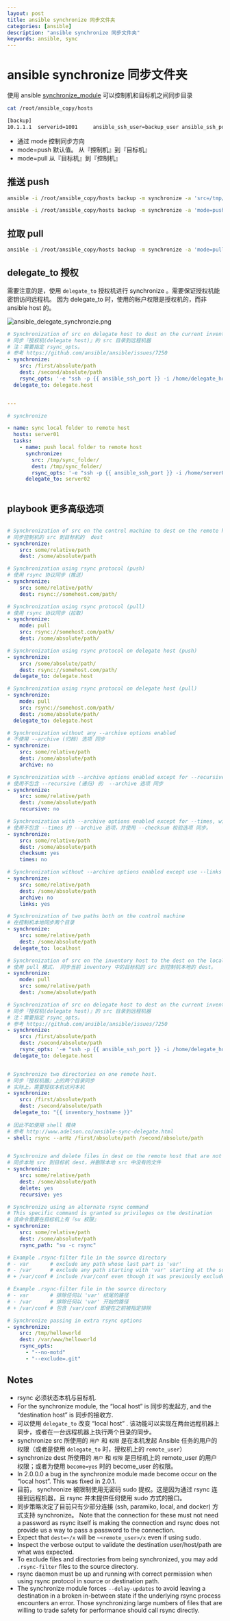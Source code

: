 ```yaml
---
layout: post
title: ansible synchronize 同步文件夹
categories: [ansible]
description: "ansible synchronize 同步文件夹"
keywords: ansible, sync
---
```


# ansible synchronize 同步文件夹

使用 ansible [synchronize_module](http://docs.ansible.com/ansible/synchronize_module.html) 可以控制机和目标机之间同步目录

```bash
cat /root/ansible_copy/hosts

[backup]
10.1.1.1  serverid=1001     ansible_ssh_user=backup_user ansible_ssh_port=22 
```

+ 通过 mode 控制同步方向
+ mode=push 默认值。 从『控制机』到『目标机』
+ mode=pull 从『目标机』到『控制机』

## 推送 push

```bash
ansible -i /root/ansible_copy/hosts backup -m synchronize -a 'src=/tmp/svr_01/backup/ dest=/tmp/svr_02/backup/'

ansible -i /root/ansible_copy/hosts backup -m synchronize -a 'mode=push src=/tmp/svr_01/backup/ dest=/tmp/svr_02/backup/'
```

## 拉取 pull

```bash
ansible -i /root/ansible_copy/hosts backup -m synchronize -a 'mode=pull src=/tmp/svr_01/backup/ dest=/tmp/svr_02/backup/'

```

## delegate_to 授权

需要注意的是，使用 `delegate_to` 授权机进行 synchronize 。需要保证授权机能密钥访问远程机。
因为 delegate_to 时，使用的帐户权限是授权机的，而非 ansible host 的。

![ansible_delegate_synchronzie.png](/images/post/2017/2017-04-12-ansible_delegate_synchronize.png)

```yaml
# Synchronization of src on delegate host to dest on the current inventory host.
# 同步『授权机(delegate host)』的 src 目录到远程机器
# 注：需要指定 rsync_opts。
# 参考 https://github.com/ansible/ansible/issues/7250
- synchronize:
    src: /first/absolute/path
    dest: /second/absolute/path
    rsync_opts: '-e "ssh -p {{ ansible_ssh_port }} -i /home/delegate_host_user/.ssh/id_rsa"'
  delegate_to: delegate.host
```

```yaml

---

# synchronize 

- name: sync local folder to remote host
  hosts: server01
  tasks:
    - name: push local folder to remote host
      synchronize:
        src: /tmp/sync_folder/
        dest: /tmp/sync_folder/
        rsync_opts: '-e "ssh -p {{ ansible_ssh_port }} -i /home/server02/.ssh/id_rsa"'
      delegate_to: server02
      
```

## playbook 更多高级选项 

```yaml

# Synchronization of src on the control machine to dest on the remote hosts
# 同步控制机的 src 到目标机的  dest 
- synchronize:
    src: some/relative/path
    dest: /some/absolute/path

# Synchronization using rsync protocol (push)
# 使用 rsync 协议同步（推送）
- synchronize:
    src: some/relative/path/
    dest: rsync://somehost.com/path/

# Synchronization using rsync protocol (pull)
# 使用 rsync 协议同步（拉取）
- synchronize:
    mode: pull
    src: rsync://somehost.com/path/
    dest: /some/absolute/path/

# Synchronization using rsync protocol on delegate host (push)
- synchronize:
    src: /some/absolute/path/
    dest: rsync://somehost.com/path/
  delegate_to: delegate.host

# Synchronization using rsync protocol on delegate host (pull)
- synchronize:
    mode: pull
    src: rsync://somehost.com/path/
    dest: /some/absolute/path/
  delegate_to: delegate.host

# Synchronization without any --archive options enabled
# 不使用 --archive (归档) 选项 同步
- synchronize:
    src: some/relative/path
    dest: /some/absolute/path
    archive: no

# Synchronization with --archive options enabled except for --recursive
# 使用不包含 --recursive (递归) 的  --archive 选项 同步
- synchronize:
    src: some/relative/path
    dest: /some/absolute/path
    recursive: no

# Synchronization with --archive options enabled except for --times, with --checksum option enabled
# 使用不包含 --times 的 --archive 选项，并使用 --checksum 校验选项 同步。
- synchronize:
    src: some/relative/path
    dest: /some/absolute/path
    checksum: yes
    times: no

# Synchronization without --archive options enabled except use --links
- synchronize:
    src: some/relative/path
    dest: /some/absolute/path
    archive: no
    links: yes

# Synchronization of two paths both on the control machine
# 在控制机本地同步两个目录
- synchronize:
    src: some/relative/path
    dest: /some/absolute/path
  delegate_to: localhost

# Synchronization of src on the inventory host to the dest on the localhost in pull mode
# 使用 pull 模式， 同步当前 inventory 中的目标机的 src 到控制机本地的 dest。
- synchronize:
    mode: pull
    src: some/relative/path
    dest: /some/absolute/path

# Synchronization of src on delegate host to dest on the current inventory host.
# 同步『授权机(delegate host)』的 src 目录到远程机器
# 注：需要指定 rsync_opts。
# 参考 https://github.com/ansible/ansible/issues/7250
- synchronize:
    src: /first/absolute/path
    dest: /second/absolute/path
    rsync_opts: '-e "ssh -p {{ ansible_ssh_port }} -i /home/delegate_host_user/.ssh/id_rsa"'
  delegate_to: delegate.host


# Synchronize two directories on one remote host.
# 同步『授权机器』上的两个目录同步
# 实际上，需要授权本机访问本机
- synchronize:
    src: /first/absolute/path
    dest: /second/absolute/path
  delegate_to: "{{ inventory_hostname }}"
  
# 因此不如使用 shell 模块
# 参考 http://www.adelson.co/ansible-sync-delegate.html
- shell: rsync --arHz /first/absolute/path /second/absolute/path


# Synchronize and delete files in dest on the remote host that are not found in src of localhost.
# 同步本地 src 到目标机 dest，并删除本地 src 中没有的文件
- synchronize:
    src: some/relative/path
    dest: /some/absolute/path
    delete: yes
    recursive: yes

# Synchronize using an alternate rsync command
# This specific command is granted su privileges on the destination
# 该命令需要在目标机上有『su 权限』
- synchronize:
    src: some/relative/path
    dest: /some/absolute/path
    rsync_path: "su -c rsync"

# Example .rsync-filter file in the source directory
# - var       # exclude any path whose last part is 'var'
# - /var      # exclude any path starting with 'var' starting at the source directory
# + /var/conf # include /var/conf even though it was previously excluded

# Example .rsync-filter file in the source directory
# - var       # 排除任何以 'var' 结尾的路径
# - /var      # 排除任何以 'var' 开始的路径
# + /var/conf # 包含 /var/conf 即使在之前被指定排除 

# Synchronize passing in extra rsync options
- synchronize:
    src: /tmp/helloworld
    dest: /var/www/helloworld
    rsync_opts:
      - "--no-motd"
      - "--exclude=.git"

```


## Notes

+ rsync 必须状态本机与目标机.
+ For the synchronize module, the “local host” is 同步的发起方, and the “destination host” is 同步的接收方.
+ 可以使用 `delegate_to` 改变 “local host” . 该功能可以实现在两台远程机器上同步，或者在一台远程机器上执行两个目录的同步。
+ synchronize src 所使用的 `用户` 和 `权限` 是在本机发起 Ansible 任务的用户的权限（或者是使用 `delegate_to` 时，授权机上的 `remote_user`）
+ synchronize dest 所使用的 `用户` 和 `权限` 是目标机上的 remote_user 的用户权限；或者为使用 `become=yes` 时的 become_user 的权限。
+ In 2.0.0.0 a bug in the synchronize module made become occur on the “local host”. This was fixed in 2.0.1.
+ 目前， synchronize 被限制使用无密码 sudo 提权。这是因为通过 rsync 连接到远程机器，且 rsync 并未提供任何使用 sudo 方式的接口。
+ 同步策略决定了目前只有少部分连接 (ssh, paramiko, local, and docker) 方式支持 synchronize。 Note that the connection for these must not need a password as rsync itself is making the connection and rsync does not provide us a way to pass a password to the connection. 
+ Expect that `dest=~/x` will be `~<remote_user>/x` even if using sudo.
+ Inspect the verbose output to validate the destination user/host/path are what was expected.
+ To exclude files and directories from being synchronized, you may add `.rsync-filter` files to the source directory.
+ rsync daemon must be up and running with correct permission when using rsync protocol in source or destination path.
+ The synchronize module forces `--delay-updates` to avoid leaving a destination in a broken in-between state if the underlying rsync process encounters an error. Those synchronizing large numbers of files that are willing to trade safety for performance should call rsync directly.